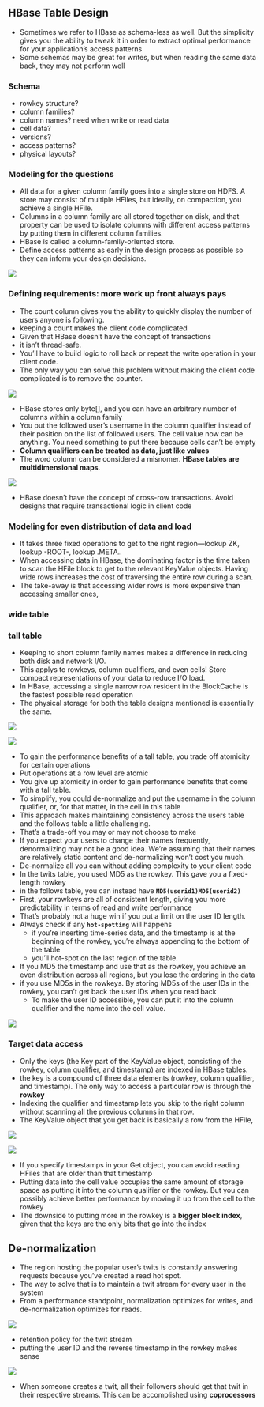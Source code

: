 
## HBase Table Design

* Sometimes we refer to HBase as schema-less as well. But the simplicity gives you the ability to tweak it in order to extract optimal performance for your application’s access patterns
* Some schemas may be great for writes, but when reading the same data back,
  they may not perform well

### Schema

* rowkey structure?
* column families?
* column names? need when write or read data
* cell data?
* versions?
* access patterns?
* physical layouts?


### Modeling for the questions

* All data for a given column family goes into a single store on HDFS. A store may consist of multiple HFiles, but ideally, on compaction, you achieve a single HFile.
* Columns in a column family are all stored together on disk, and that property can be used to isolate columns with different access patterns by putting them in different column families.
* HBase is called a column-family-oriented store.
* Define access patterns as early in the design process as possible so they can inform your design decisions.
 
![](.06_hbase_table_design_images/twist_follow_design.png)


### Defining requirements: more work up front always pays

* The count column gives you the ability to quickly display the number of users anyone is following. 
* keeping a count makes the client code complicated
* Given that HBase doesn’t have the concept of transactions
* it isn’t thread-safe.
* You’ll have to build logic to roll back or repeat the write operation in your client code.
* The only way you can solve this problem without making the client code complicated is to remove the counter.

![](.06_hbase_table_design_images/twist_follow_add_count.png)


* HBase stores only byte[], and you can have an arbitrary number of columns within a column family
* You put the followed user’s username in the column qualifier instead of their position on the list of followed users. The cell value now can be anything. You need something to put there because cells can’t be empty
* **Column qualifiers can be treated as data, just like values**
* The word column can be considered a misnomer. **HBase tables are multidimensional maps**.

![](.06_hbase_table_design_images/twist_follows_updates.png)

* HBase doesn’t have the concept of cross-row transactions. Avoid designs that require transactional logic in client code


### Modeling for even distribution of data and load

* It takes three fixed operations to get to the right region—lookup ZK, lookup -ROOT-, lookup .META..
* When accessing data in HBase, the dominating factor is the time taken to scan the HFile block to get to the relevant KeyValue objects. Having wide rows increases the cost of traversing the entire row during a scan.
* The take-away is that accessing wider rows is more expensive than accessing smaller ones,

### wide table

### tall table

* Keeping to short column family names makes a difference in reducing both disk and network I/O.
* This applys to rowkeys, column qualifiers, and even cells! Store compact representations of your data to reduce I/O load.
* In HBase, accessing a single narrow row resident in the BlockCache is the fastest possible read operation
* The physical storage for both the table designs mentioned is essentially the same.

![](.06_hbase_table_design_images/tall_table_design.png)

![](.06_hbase_table_design_images/tall_table_sample.png)

* To gain the performance benefits of a tall table, you trade off atomicity for certain operations
* Put operations at a row level are atomic
* You give up atomicity in order to gain performance benefits that come with a tall table.
* To simplify, you could de-normalize and put the username in the column qualifier, or, for that matter, in the cell in this table
* This approach makes maintaining consistency across the users table and the follows table a little challenging.
* That’s a trade-off you may or may not choose to make
* If you expect your users to change their names frequently, denormalizing may not be a good idea. We’re assuming that their names are relatively static content and de-normalizing won’t cost you much.
* De-normalize all you can without adding complexity to your client code
* In the twits table, you used MD5 as the rowkey. This gave you a fixed-length rowkey
* in the follows table, you can instead have **`MD5(userid1)MD5(userid2)`** 
* First, your rowkeys are all of consistent length, giving you more predictability in terms of read and write performance
* That’s probably not a huge win if you put a limit on the user ID length.
* Always check if any **`hot-spotting`** will happens
    * if you’re inserting time-series data, and the timestamp is at the beginning of the rowkey, you’re always appending to the bottom of the table 
    * you’ll hot-spot on the last region of the table.
* If you MD5 the timestamp and use that as the rowkey, you achieve an even distribution across all regions, but you lose the ordering in the data
* if you use MD5s in the rowkeys. By storing MD5s of the user IDs in the rowkey, you can’t get back the user IDs when you read back
    * To make the user ID accessible, you can put it into the column qualifier and the name into the cell value.

![](.06_hbase_table_design_images/md5_rowkey.png)

### Target data access

* Only the keys (the Key part of the KeyValue object, consisting of the rowkey, column qualifier, and timestamp) are indexed in HBase tables.
* the key is a compound of three data elements (rowkey, column qualifier, and timestamp). The only way to access a particular row is through the **rowkey**
* Indexing the qualifier and timestamp lets you skip to the right column without scanning all the previous columns in that row.
* The KeyValue object that you get back is basically a row from the HFile,

![](.06_hbase_table_design_images/table_logic_physical.png)

![](.06_hbase_table_design_images/perf_diff.png)

* If you specify timestamps in your Get object, you can avoid reading HFiles that are older than that timestamp 
* Putting data into the cell value occupies the same amount of storage space as putting it into the column qualifier or the rowkey. But you can possibly achieve better performance by moving it up from the cell to the rowkey
* The downside to putting more in the rowkey is a **bigger block index**, given that the keys are the only bits that go into the index



## De-normalization

* The region hosting the popular user’s twits is constantly answering requests because you’ve created a read hot spot. 
* The way to solve that is to maintain a twit stream for every user in the system
* From a performance standpoint, normalization optimizes for writes, and de-normalization optimizes for reads.

![](.06_hbase_table_design_images/norm_denorm.png)

* retention policy for the twit stream
* putting the user ID and the reverse timestamp in the rowkey makes sense

![](.06_hbase_table_design_images/twit_streams.png)

* When someone creates a twit, all their followers should get that twit in their respective streams. This can be accomplished using **coprocessors**